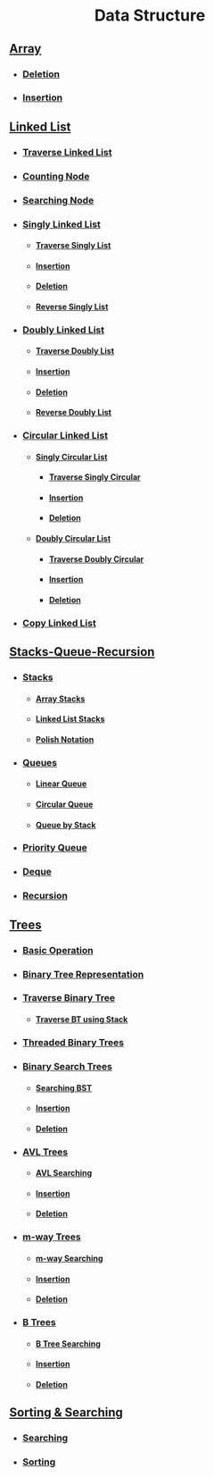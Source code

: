 <h1 align="center" font="bold" text="green">Data Structure </h1>

## <a href="https://github.com/imam21hasan/Data-Structure/tree/main/Array">Array</a>
- ### <a href="https://github.com/imam21hasan/Data-Structure/tree/main/Array/Deletion">Deletion</a>
- ### <a href="https://github.com/imam21hasan/Data-Structure/tree/main/Array/Insertion">Insertion</a>

## <a href="https://github.com/imam21hasan/Data-Structure/tree/main/Linked%20List">Linked List</a>
- ### <a href="https://github.com/imam21hasan/Data-Structure/blob/main/Linked%20List/Traverse%20Linked%20List/Traversing.c">Traverse Linked List</a>
- ### <a href="https://github.com/imam21hasan/Data-Structure/blob/main/Linked%20List/Count%20Node/Count_Node.c">Counting Node</a>
- ### <a href="https://github.com/imam21hasan/Data-Structure/blob/main/Linked%20List/Searching/SearchItem.c">Searching Node</a>

- ### <a href="https://github.com/imam21hasan/Data-Structure/tree/main/Linked%20List/Singly%20Linked%20List">Singly Linked List</a>
  - #### <a href="https://github.com/imam21hasan/Data-Structure/blob/main/Linked%20List/Singly%20Linked%20List/Traverse%20Singly%20List/Traverse.c">Traverse Singly List</a>
  - #### <a href="https://github.com/imam21hasan/Data-Structure/tree/main/Linked%20List/Singly%20Linked%20List/Insertion">Insertion</a>
  - #### <a href="https://github.com/imam21hasan/Data-Structure/tree/main/Linked%20List/Singly%20Linked%20List/Deletion">Deletion</a>
  - #### <a href="https://github.com/imam21hasan/Data-Structure/blob/main/Linked%20List/Singly%20Linked%20List/Reverse%20List/ReverseSinglyList.c">Reverse Singly List</a>

- ### <a href="https://github.com/imam21hasan/Data-Structure/tree/main/Linked%20List/Doubly%20Linked%20List">Doubly Linked List</a>
  - #### <a href="https://github.com/imam21hasan/Data-Structure/blob/main/Linked%20List/Doubly%20Linked%20List/Traverse%20Doubly%20List/TraverseDoublyList.c">Traverse Doubly List</a>
  - #### <a href="https://github.com/imam21hasan/Data-Structure/tree/main/Linked%20List/Doubly%20Linked%20List/Insertion">Insertion</a>
  - #### <a href="https://github.com/imam21hasan/Data-Structure/tree/main/Linked%20List/Doubly%20Linked%20List/Deletion">Deletion</a>
  - #### <a href="https://github.com/imam21hasan/Data-Structure/blob/main/Linked%20List/Doubly%20Linked%20List/Reverse%20List/ReverseDoublyList.c">Reverse Doubly List</a>

- ### <a href="https://github.com/imam21hasan/Data-Structure/tree/main/Linked%20List/Circular%20Linked%20List">Circular Linked List</a>

  - #### <a href="https://github.com/imam21hasan/Data-Structure/tree/main/Linked%20List/Circular%20Linked%20List/Singly%20Circular%20List">Singly Circular List</a>
    - #### <a href="https://github.com/imam21hasan/Data-Structure/blob/main/Linked%20List/Circular%20Linked%20List/Singly%20Circular%20List/Traverse%20Singly%20Circular/Traverse.c">Traverse Singly Circular</a>
    - #### <a href="https://github.com/imam21hasan/Data-Structure/tree/main/Linked%20List/Circular%20Linked%20List/Singly%20Circular%20List/Insertion">Insertion</a>
    - #### <a href="https://github.com/imam21hasan/Data-Structure/tree/main/Linked%20List/Circular%20Linked%20List/Singly%20Circular%20List/Deletion">Deletion</a>

  - #### <a href="https://github.com/imam21hasan/Data-Structure/tree/main/Linked%20List/Circular%20Linked%20List/Doubly%20Circular%20List">Doubly Circular List</a>
    - #### <a href="https://github.com/imam21hasan/Data-Structure/blob/main/Linked%20List/Circular%20Linked%20List/Doubly%20Circular%20List/Traverse%20Doubly%20Circular/Traverse.c">Traverse Doubly Circular</a>
    - #### <a href="https://github.com/imam21hasan/Data-Structure/tree/main/Linked%20List/Circular%20Linked%20List/Doubly%20Circular%20List/Insertion">Insertion</a>
    - #### <a href="https://github.com/imam21hasan/Data-Structure/tree/main/Linked%20List/Circular%20Linked%20List/Doubly%20Circular%20List/Deletion">Deletion</a>
- ### <a href="https://github.com/imam21hasan/Data-Structure/tree/main/Linked%20List/Copy%20Linked%20List">Copy Linked List</a>

## <a href="https://github.com/imam21hasan/Data-Structure/tree/main/Stacks-Queues-Recursion">Stacks-Queue-Recursion</a>
  - ### <a href="https://github.com/imam21hasan/Data-Structure/tree/main/Stacks-Queues-Recursion/Stacks">Stacks</a>
    - #### <a href="https://github.com/imam21hasan/Data-Structure/tree/main/Stacks-Queues-Recursion/Stacks/Array%20Stacks">Array Stacks</a>
    - #### <a href="https://github.com/imam21hasan/Data-Structure/tree/main/Stacks-Queues-Recursion/Stacks/Linked%20List%20Stacks">Linked List Stacks</a>
    - #### <a href="https://github.com/imam21hasan/Data-Structure/tree/main/Stacks-Queues-Recursion/Stacks/Polish%20Notation">Polish Notation</a>
  - ### <a href="https://github.com/imam21hasan/Data-Structure/tree/main/Stacks-Queues-Recursion/Queues">Queues</a>
    - #### <a href="https://github.com/imam21hasan/Data-Structure/tree/main/Stacks-Queues-Recursion/Queues/Linear%20Queue">Linear Queue</a>
    - #### <a href="https://github.com/imam21hasan/Data-Structure/tree/main/Stacks-Queues-Recursion/Queues/Circular%20Queue">Circular Queue</a>
    - #### <a href="https://github.com/imam21hasan/Data-Structure/blob/main/Stacks-Queues-Recursion/Queues/Queue_Using_Stack.c">Queue by Stack</a>
  - ### <a href="https://github.com/imam21hasan/Data-Structure/tree/main/Stacks-Queues-Recursion/Priority%20Queue%20">Priority Queue</a>
  - ### <a href="https://github.com/imam21hasan/Data-Structure/tree/main/Stacks-Queues-Recursion/Deque">Deque</a>
  - ### <a href="https://github.com/imam21hasan/Data-Structure/tree/main/Stacks-Queues-Recursion/Recursion">Recursion</a>

## <a href="https://github.com/imam21hasan/Data-Structure/tree/main/Tree">Trees</a>
  - ### <a href="https://github.com/imam21hasan/Data-Structure/tree/main/Tree/Basic%20Operation">Basic Operation</a>
  - ### <a href="https://github.com/imam21hasan/Data-Structure/tree/main/Tree/Binary%20Tree%20Representation">Binary Tree Representation</a>
  - ### <a href="https://github.com/imam21hasan/Data-Structure/tree/main/Tree/Traverse%20Binary%20Tree">Traverse Binary Tree</a>
    - #### <a href="https://github.com/imam21hasan/Data-Structure/tree/main/Tree/Traverse%20Binary%20Tree/Using%20Stack"> Traverse BT using Stack</a>
  - ### <a href="https://github.com/imam21hasan/Data-Structure/tree/main/Tree/Threaded%20Binary%20Tree">Threaded Binary Trees</a>
  - ### <a href="">Binary Search Trees</a>
    - #### <a href="https://github.com/imam21hasan/Data-Structure/blob/main/Tree/Binary%20Search%20Tree/Search_BST.c">Searching BST</a>
    - #### <a href="https://github.com/imam21hasan/Data-Structure/tree/main/Tree/Binary%20Search%20Tree/Insertion">Insertion</a>
    - #### <a href="https://github.com/imam21hasan/Data-Structure/tree/main/Tree/Binary%20Search%20Tree/Deletion">Deletion</a>
  - ### <a href="">AVL Trees</a>
    - #### <a href="">AVL Searching</a>
    - #### <a href="">Insertion</a>
    - #### <a href="">Deletion</a>
  - ### <a href="">m-way Trees</a>
    - #### <a href="">m-way Searching</a>
    - #### <a href="">Insertion</a>
    - #### <a href="">Deletion</a>
  - ### <a href="">B Trees</a>
    - #### <a href="">B Tree Searching</a>
    - #### <a href="">Insertion</a>
    - #### <a href="">Deletion</a>

## <a href="https://github.com/imam21hasan/Data-Structure/tree/main/Sorting%20%26%20Searching">Sorting & Searching</a>
  - ### <a href="https://github.com/imam21hasan/Data-Structure/tree/main/Sorting%20%26%20Searching/Searching">Searching</a>
  - ### <a href="https://github.com/imam21hasan/Data-Structure/tree/main/Sorting%20%26%20Searching/Sorting">Sorting</a>
